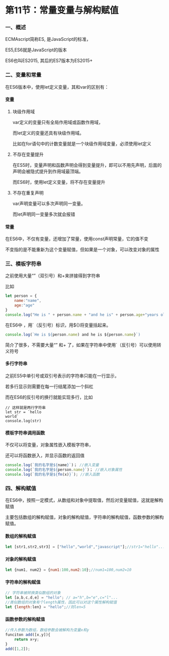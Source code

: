 # 第11节：常量变量与解构赋值

### 一、概述

ECMAscript简称ES, 是JavaScript的标准，

ES5,ES6就是JavaScript的版本

ES6也叫ES2015, 其后的ES7版本为ES2015+

### 二、变量和常量

在ES6版本中，使用let定义变量，其和var的区别有：

#### 变量

1. 块级作用域

   var定义的变量只有全局作用域或函数作用域，

   而let定义的变量还具有块级作用域。

   比如在for语句中的计数变量就是一个块级作用域变量，必须使用let定义

2. 不存在变量提升

   在ES5时，变量声明和函数声明会得到变量提升，即可以不用先声明，后面的声明会被隐式提升到作用域最顶端。

   而ES6时，使用let定义变量，将不存在变量提升

3. 不存在重复声明

   var声明变量可以多次声明同一变量。

   而let声明同一变量多次就会报错

#### 常量

在ES6中，不仅有变量，还增加了常量，使用const声明常量，它的值不变

不变指的是不能重新为这个变量赋值，但如果是一个对象，可以改变对象的属性



### 三、模板字符串

之前使用大量“”（双引号）和+来拼接得到字符串

比如

```js
let person = {
    name:"name",
    age:"age"
}
console.log("He is " + person.name + "and he is" + person.age+"years old")
```

在ES6中 ，用`（反引号）标识，用${}将变量括起来。

```js
console.log(`He is ${person.name) and he is ${person.name}`)
```

简介了很多，不需要大量“” 和+ 了，如果在字符串中使用`（反引号）可以使用转义符号

#### 多行字符串

之前ES5中单引号或双引号表示的字符串只能在一行显示，

若多行显示则需要在每一行结尾添加一个斜杠

而在ES6的反引号的换行就能实现多行，比如

```JS
// 这样就是两行字符串
let str = `hello
world`
console.log(str)
```

#### 模板字符串调用函数

不仅可以将变量，对象属性嵌入模板字符串，

还可以将函数嵌入，并显示函数的返回值

```js
console.log(`我的名字是${name}`)； //嵌入变量
console.log(`我的名字是${person.name}`)； //嵌入对象属性
console.log(`我的名字是${fn(x)}`); //嵌入函数
```

### 四、解构赋值

在ES6中，按照一定模式，从数组和对象中提取值，然后对变量赋值，这就是解构赋值

主要包括数组的解构赋值，对象的解构赋值，字符串的解构赋值，函数参数的解构赋值。

#### 数组的解构赋值

```js
let [str1,str2,str3] = ["hello","world","javascript"];//str1="hello"...
```

#### 对象的解构赋值

```js
let {num1, num2} = {num1:100,num2:10};//num1=100,num2=10
```

#### 字符串的解构赋值

```js
// 字符串被转换类似数组的对象
let [a,b,c,d,e] = "hello"; // a="h",b="e",c="l"...
//类似数组的对象有个length属性，因此可以对这个属性解构赋值
let {length:len} = "hello";//则len=5
```

#### 函数参数的解构赋值

```js
//传入参数为数组，数组参数会被解构为变量x和y
funciton add([x,y]){
    return x+y;
}
add([1,2]);
```





